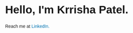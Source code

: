 <style>
        body {
            font-family: Arial, sans-serif;
            line-height: 1.6;
            margin: 40px;
        }
        h1 {
            font-size: 2.5em;
            margin-bottom: 0.2em;
        }
        a {
            color: #0073b1; /* LinkedIn's blue color */
            text-decoration: none;
        }
        a:hover {
            text-decoration: underline;
        }
    </style>
</head>
<body>
    <h1>Hello, I'm Krrisha Patel.</h1>
    <p>Reach me at <a href="https://www.linkedin.com/">LinkedIn.</a></p>
</body>
</html>
